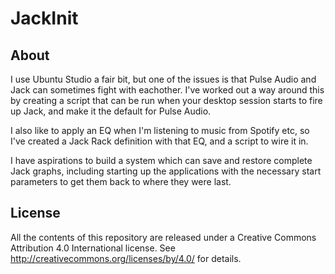 # JackInit

## About

I use Ubuntu Studio a fair bit, but one of the issues is that Pulse Audio and Jack can sometimes fight with eachother. I've worked out a way around this by creating a script that can be run when your desktop session starts to fire up Jack, and make it the default for Pulse Audio.

I also like to apply an EQ when I'm listening to music from Spotify etc, so I've created a Jack Rack definition with that EQ, and a script to wire it in.

I have aspirations to build a system which can save and restore complete Jack graphs, including starting up the applications with the necessary start parameters to get them back to where they were last.

## License

All the contents of this repository are released under a Creative Commons Attribution 4.0 International license. See http://creativecommons.org/licenses/by/4.0/ for details.

